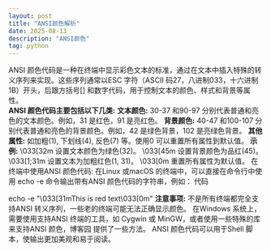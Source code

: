 ```yaml
---
layout: post
title: "ANSI颜色解析"
date: 2025-08-13
description: "ANSI颜色"
tag: python
---  
```

ANSI 颜色代码是一种在终端中显示彩色文本的标准，通过在文本中插入特殊的转义序列来实现。这些序列通常以ESC 字符（ASCII 码27，八进制033，十六进制1B）开头，后跟方括号[] 和数字代码，用于控制文本的颜色、样式和背景等属性。  
**ANSI 颜色代码主要包括以下几类:**
**文本颜色:**
30-37 和90-97 分别代表普通和亮色的文本颜色。例如，31 是红色，91 是亮红色。
**背景颜色:**
40-47 和100-107 分别代表普通和亮色的背景颜色。例如，42 是绿色背景，102 是亮绿色背景。
**其他属性:**
如加粗(1), 下划线(4), 反色(7) 等。使用0 可以重置所有属性到默认值。
**示例:**
\033[32m 设置文本颜色为绿色(32)。
\033[45m 设置背景颜色为品红(45)。
\033[1;31m 设置文本为加粗红色(1, 31)。
\033[0m 重置所有属性为默认值。﻿
在终端中使用ANSI 颜色代码:
在Linux 或macOS 的终端中，可以直接在命令行中使用 echo -e 命令输出带有ANSI 颜色代码的字符串，例如：
代码

  echo -e "\033[31mThis is red text\033[0m"
**注意事项:**
不是所有终端都完全支持ANSI 转义序列，一些老的终端可能无法正确显示颜色。﻿
在Windows 系统上，需要使用支持ANSI 终端的工具，如 Cygwin 或 MinGW，或者使用一些特殊的库来支持ANSI 颜色，博客园 提供了一些方法。﻿
ANSI 颜色代码可以用于Shell 脚本，使输出更加美观和易于阅读。﻿
